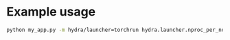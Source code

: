 # Example usage
```bash
python my_app.py -m hydra/launcher=torchrun hydra.launcher.nproc_per_node=8
```
